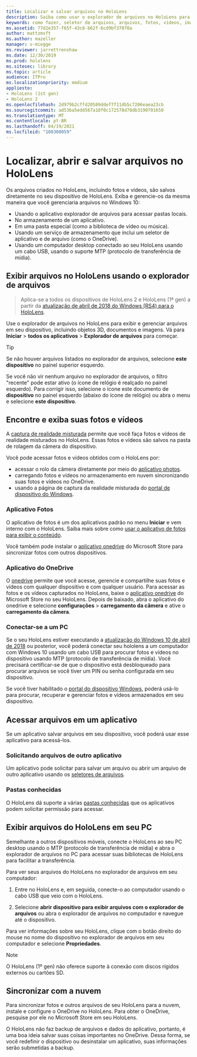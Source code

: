 ```yaml
---
title: Localizar e salvar arquivos no HoloLens
description: Saiba como usar o explorador de arquivos no HoloLens para abrir, exibir e gerenciar arquivos em seu dispositivo de realidade misturada.
keywords: como fazer, seletor de arquivos, arquivos, fotos, vídeos, imagens, OneDrive, armazenamento, explorador de arquivos, hololens
ms.assetid: 77d2e357-f65f-43c8-b62f-6cd9bf37070a
author: mattzmsft
ms.author: mazeller
manager: v-miegge
ms.reviewer: jarrettrenshaw
ms.date: 12/30/2019
ms.prod: hololens
ms.sitesec: library
ms.topic: article
audience: ITPro
ms.localizationpriority: medium
appliesto:
- HoloLens (1st gen)
- HoloLens 2
ms.openlocfilehash: 2d979b2cffd20589ddef7f11db5c7206eaea23cb
ms.sourcegitcommit: ad53ba5edd567a18f0c172578d78db3190701650
ms.translationtype: MT
ms.contentlocale: pt-BR
ms.lasthandoff: 04/19/2021
ms.locfileid: "108308059"
---
```

# <a name="find-open-and-save-files-on-hololens"></a>Localizar, abrir e salvar arquivos no HoloLens

Os arquivos criados no HoloLens, incluindo fotos e vídeos, são salvos diretamente no seu dispositivo de HoloLens. Exiba e gerencie-os da mesma maneira que você gerenciaria arquivos no Windows 10:

- Usando o aplicativo explorador de arquivos para acessar pastas locais.
- No armazenamento de um aplicativo.
- Em uma pasta especial (como a biblioteca de vídeo ou música).
- Usando um serviço de armazenamento que inclui um seletor de aplicativo e de arquivo (como o OneDrive).
- Usando um computador desktop conectado ao seu HoloLens usando um cabo USB, usando o suporte MTP (protocolo de transferência de mídia).

## <a name="view-files-on-hololens-using-file-explorer"></a>Exibir arquivos no HoloLens usando o explorador de arquivos

> Aplica-se a todos os dispositivos de HoloLens 2 e HoloLens (1ª gen) a partir da [atualização de abril de 2018 do Windows (RS4) para o HoloLens](https://docs.microsoft.com/windows/mixed-reality/release-notes-april-2018).

Use o explorador de arquivos no HoloLens para exibir e gerenciar arquivos em seu dispositivo, incluindo objetos 3D, documentos e imagens. Vá para **Iniciar**   >  **todos os aplicativos**   >  **Explorador de arquivos** para começar.

> [!TIP]
> Se não houver arquivos listados no explorador de arquivos, selecione **este dispositivo** no painel superior esquerdo.

Se você não vir nenhum arquivo no explorador de arquivos, o filtro "recente" pode estar ativo (o ícone de relógio é realçado no painel esquerdo). Para corrigir isso, selecione o ícone este documento de **dispositivo** no painel esquerdo (abaixo do ícone de relógio) ou abra o menu e selecione **este dispositivo**.

## <a name="find-and-view-your-photos-and-videos"></a>Encontre e exiba suas fotos e vídeos

A [captura de realidade misturada](holographic-photos-and-videos.md) permite que você faça fotos e vídeos de realidade misturados no HoloLens.  Essas fotos e vídeos são salvos na pasta de rolagem da câmera do dispositivo.

Você pode acessar fotos e vídeos obtidos com o HoloLens por:

- acessar o rolo da câmera diretamente por meio do [aplicativo photos](holographic-photos-and-videos.md).
- carregando fotos e vídeos no armazenamento em nuvem sincronizando suas fotos e vídeos no OneDrive.
- usando a página de captura da realidade misturada do [portal de dispositivo do Windows](https://docs.microsoft.com/windows/mixed-reality/using-the-windows-device-portal#mixed-reality-capture).

### <a name="photos-app"></a>Aplicativo Fotos

O aplicativo de fotos é um dos aplicativos padrão no menu **Iniciar** e vem interno com o HoloLens. Saiba mais sobre como [usar o aplicativo de fotos para exibir o conteúdo](holographic-photos-and-videos.md).

Você também pode instalar o [aplicativo onedrive](https://www.microsoft.com/p/onedrive/9wzdncrfj1p3) do Microsoft Store para sincronizar fotos com outros dispositivos.

### <a name="onedrive-app"></a>Aplicativo do OneDrive

O [onedrive](https://onedrive.live.com/) permite que você acesse, gerencie e compartilhe suas fotos e vídeos com qualquer dispositivo e com qualquer usuário. Para acessar as fotos e os vídeos capturados no HoloLens, baixe o [aplicativo onedrive](https://www.microsoft.com/p/onedrive/9wzdncrfj1p3) do Microsoft Store no seu HoloLens. Depois de baixado, abra o aplicativo do onedrive e selecione **configurações**  >  **carregamento da câmera** e ative o **carregamento da câmera**.

### <a name="connect-to-a-pc"></a>Conectar-se a um PC

Se o seu HoloLens estiver executando a [atualização do Windows 10 de abril de 2018](https://docs.microsoft.com/windows/mixed-reality/release-notes-april-2018) ou posterior, você poderá conectar seu hololens a um computador com Windows 10 usando um cabo USB para procurar fotos e vídeos no dispositivo usando MTP (protocolo de transferência de mídia). Você precisará certificar-se de que o dispositivo está desbloqueado para procurar arquivos se você tiver um PIN ou senha configurada em seu dispositivo.  

Se você tiver habilitado o [portal do dispositivo Windows](https://docs.microsoft.com/windows/mixed-reality/using-the-windows-device-portal), poderá usá-lo para procurar, recuperar e gerenciar fotos e vídeos armazenados em seu dispositivo.

## <a name="access-files-within-an-app"></a>Acessar arquivos em um aplicativo

Se um aplicativo salvar arquivos em seu dispositivo, você poderá usar esse aplicativo para acessá-los.

### <a name="requesting-files-from-another-app"></a>Solicitando arquivos de outro aplicativo

Um aplicativo pode solicitar para salvar um arquivo ou abrir um arquivo de outro aplicativo usando os [seletores de arquivos](https://docs.microsoft.com/windows/mixed-reality/app-model#file-pickers).

### <a name="known-folders"></a>Pastas conhecidas

O HoloLens dá suporte a várias [pastas conhecidas](https://docs.microsoft.com/windows/mixed-reality/app-model#known-folders) que os aplicativos podem solicitar permissão para acessar.

## <a name="view-hololens-files-on-your-pc"></a>Exibir arquivos do HoloLens em seu PC

Semelhante a outros dispositivos móveis, conecte o HoloLens ao seu PC desktop usando o MTP (protocolo de transferência de mídia) e abra o explorador de arquivos no PC para acessar suas bibliotecas de HoloLens para facilitar a transferência.

Para ver seus arquivos do HoloLens no explorador de arquivos em seu computador:

1. Entre no HoloLens e, em seguida, conecte-o ao computador usando o cabo USB que veio com o HoloLens.

1. Selecione **abrir dispositivo para exibir arquivos com o explorador de arquivos** ou abra o explorador de arquivos no computador e navegue até o dispositivo.

Para ver informações sobre seu HoloLens, clique com o botão direito do mouse no nome do dispositivo no explorador de arquivos em seu computador e selecione **Propriedades**.

> [!NOTE]
> O HoloLens (1º gen) não oferece suporte à conexão com discos rígidos externos ou cartões SD.

## <a name="sync-to-the-cloud"></a>Sincronizar com a nuvem

Para sincronizar fotos e outros arquivos de seu HoloLens para a nuvem, instale e configure o OneDrive no HoloLens. Para obter o OneDrive, pesquise por ele no Microsoft Store em seu HoloLens.

O HoloLens não faz backup de arquivos e dados do aplicativo, portanto, é uma boa ideia salvar suas coisas importantes no OneDrive. Dessa forma, se você redefinir o dispositivo ou desinstalar um aplicativo, suas informações serão submetidas a backup.
